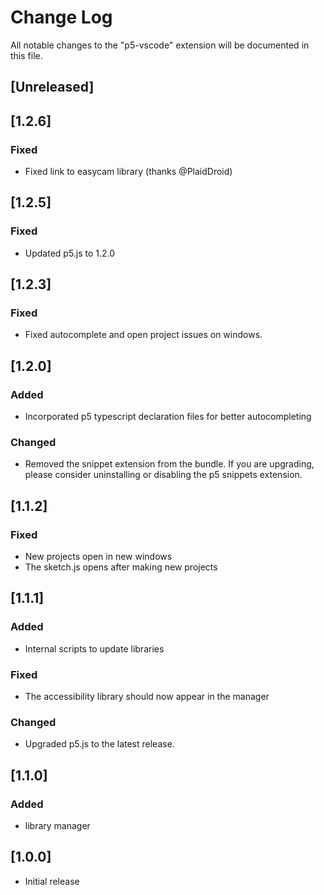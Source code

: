 # Change Log

All notable changes to the "p5-vscode" extension will be documented in this file.

## [Unreleased]

## [1.2.6]

### Fixed

- Fixed link to easycam library (thanks @PlaidDroid)

## [1.2.5]

### Fixed

- Updated p5.js to 1.2.0

## [1.2.3]

### Fixed

- Fixed autocomplete and open project issues on windows.

## [1.2.0]

### Added

- Incorporated p5 typescript declaration files for better autocompleting

### Changed

- Removed the snippet extension from the bundle. If you are upgrading, please consider uninstalling or disabling the p5 snippets extension.

## [1.1.2]

### Fixed

- New projects open in new windows
- The sketch.js opens after making new projects

## [1.1.1]

### Added

- Internal scripts to update libraries

### Fixed

- The accessibility library should now appear in the manager

### Changed

- Upgraded p5.js to the latest release.

## [1.1.0]

### Added

- library manager

## [1.0.0]

- Initial release
